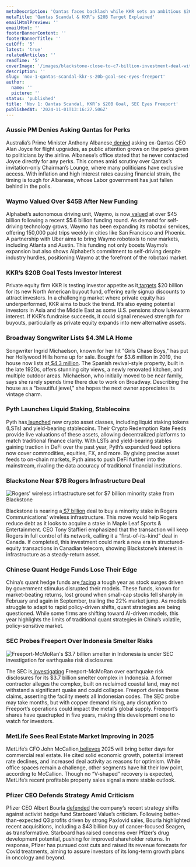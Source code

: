```yaml
---
metaDescription: 'Qantas faces backlash while KKR sets an ambitious $20B goal. The SEC also monitors Freeport deals.'
metaTitle: 'Qantas Scandal & KKR’s $20B Target Explained'
emailHtmlPreview: ''
emailHtml: ''
footerBannerContent: ''
footerBannerTitle: ''
cutOff: '5'
latest: 'true'
relatedArticles: ''
readTime: '5'
coverImage: '/images/blackstone-close-to-c7-billion-investment-deal-with-rogers--1--EzMz.webp'
description: ''
slug: 'nov-1-qantas-scandal-kkr-s-20b-goal-sec-eyes-freeport'
author:
  name: ''
  picture: ''
status: 'published'
title: 'Nov 1: Qantas Scandal, KKR’s $20B Goal, SEC Eyes Freeport'
publishedAt: '2024-11-01T13:16:27.506Z'
---
```


### Aussie PM Denies Asking Qantas for Perks

Australia’s Prime Minister Anthony Albanese[ denied](https://www.bnnbloomberg.ca/business/international/2024/10/31/australia-pm-denies-asking-ex-qantas-ceo-directly-for-upgrades/) asking ex-Qantas CEO Alan Joyce for flight upgrades, as public attention grows on the perks given to politicians by the airline. Albanese’s office stated that he never contacted Joyce directly for any perks. This comes amid scrutiny over Qantas’s invitation-only Chairman’s Lounge, where many politicians have exclusive access. With inflation and high interest rates causing financial strain, the timing is tough for Albanese, whose Labor government has just fallen behind in the polls.

### Waymo Valued Over $45B After New Funding

Alphabet’s autonomous driving unit, Waymo, is now[ valued](https://www.bnnbloomberg.ca/business/technology/2024/10/31/alphabets-waymo-valued-at-more-than-45-billion-after-funding/) at over $45 billion following a recent $5.6 billion funding round. As demand for self-driving technology grows, Waymo has been expanding its robotaxi services, offering 150,000 paid trips weekly in cities like San Francisco and Phoenix. A partnership with Uber aims to bring Waymo robotaxis to new markets, including Atlanta and Austin. This funding not only boosts Waymo’s expansion but also shows Alphabet’s commitment to self-driving despite industry hurdles, positioning Waymo at the forefront of the robotaxi market.

### KKR’s $20B Goal Tests Investor Interest

Private equity firm KKR is testing investor appetite as it[ targets](https://www.bnnbloomberg.ca/investing/2024/10/31/kkrs-20-billion-goal-tests-investor-appetite-for-buyout-funds/) $20 billion for its new North American buyout fund, offering early signup discounts to attract investors. In a challenging market where private equity has underperformed, KKR aims to buck the trend. It’s also eyeing potential investors in Asia and the Middle East as some U.S. pensions show lukewarm interest. If KKR’s fundraise succeeds, it could signal renewed strength for buyouts, particularly as private equity expands into new alternative assets.

### Broadway Songwriter Lists $4.3M LA Home

Songwriter Ingrid Michaelson, known for her hit "Girls Chase Boys," has put her Hollywood Hills home up for sale. Bought for $3.6 million in 2019, the house now lists at[ $4.3 million](https://www.bloomberg.com/news/articles/2024-10-31/-4-3-million-hollywood-hills-home-of-the-notebook-s-ingrid-michaelson-lists?embedded-checkout=true). The Spanish revival-style property, built in the late 1920s, offers stunning city views, a newly renovated kitchen, and multiple outdoor areas. Michaelson, who initially moved to be near family, says she rarely spends time there due to work on Broadway. Describing the house as a "beautiful jewel," she hopes the next owner appreciates its vintage charm.

### Pyth Launches Liquid Staking, Stablecoins

Pyth has[ launched](https://www.hedgeweek.com/pyth-launches-liquid-staking-yield-bearing-stablecoins/) new crypto asset classes, including liquid staking tokens (LSTs) and yield-bearing stablecoins. Their Crypto Redemption Rate Feeds provide live valuations of these assets, allowing decentralized platforms to match traditional finance clarity. With LSTs and yield-bearing stables gaining traction in DeFi over the past year, Pyth’s expanded feed options now cover commodities, equities, FX, and more. By giving precise asset feeds to on-chain markets, Pyth aims to push DeFi further into the mainstream, rivaling the data accuracy of traditional financial institutions.

### Blackstone Near $7B Rogers Infrastructure Deal

![Rogers' wireless infrastructure set for $7 billion minority stake from Blackstone](/images/blackstone-close-to-c7-billion-investment-deal-with-rogers--1--IyOD.webp)

Blackstone is nearing a[ $7 billion](https://www.bnnbloomberg.ca/business/company-news/2024/10/30/blackstone-close-to-c7-billion-investment-deal-with-rogers/) deal to buy a minority stake in Rogers Communications’ wireless infrastructure. This move would help Rogers reduce debt as it looks to acquire a stake in Maple Leaf Sports & Entertainment. CEO Tony Staffieri emphasized that the transaction will keep Rogers in full control of its network, calling it a “first-of-its-kind” deal in Canada. If completed, this investment could mark a new era in structured-equity transactions in Canadian telecom, showing Blackstone’s interest in infrastructure as a steady-return asset.

### Chinese Quant Hedge Funds Lose Their Edge

China’s quant hedge funds are[ facing](https://www.bnnbloomberg.ca/business/international/2024/10/30/quant-hedge-funds-are-losing-their-edge-in-china-as-models-fail/) a tough year as stock surges driven by government stimulus disrupted their models. These funds, known for market-beating returns, lost ground when small-cap stocks fell sharply in February and again in September, trailing the 22% market jump. As models struggle to adapt to rapid policy-driven shifts, quant strategies are being questioned. While some firms are shifting toward AI-driven models, this year highlights the limits of traditional quant strategies in China’s volatile, policy-sensitive market.

### SEC Probes Freeport Over Indonesia Smelter Risks

![Freeport-McMoRan's $3.7 billion smelter in Indonesia is under SEC investigation for earthquake risk disclosures](/images/freeport-probed-by-sec-over-quake-risk-at-copper-plant--1--gwNj.webp)

The SEC is[ investigating](https://www.bnnbloomberg.ca/business/international/2024/10/31/freeport-probed-by-sec-over-quake-risk-at-indonesia-copper-plant/) Freeport-McMoRan over earthquake risk disclosures for its $3.7 billion smelter complex in Indonesia. A former contractor alleges the complex, built on reclaimed coastal land, may not withstand a significant quake and could collapse. Freeport denies these claims, asserting the facility meets all Indonesian codes. The SEC probe may take months, but with copper demand rising, any disruption to Freeport’s operations could impact the metal’s global supply. Freeport’s shares have quadrupled in five years, making this development one to watch for investors.

### MetLife Sees Real Estate Market Improving in 2025

MetLife’s CFO John McCallion[ believes](https://www.bnnbloomberg.ca/business/company-news/2024/10/31/commercial-real-estate-outlook-will-improve-in-2025-metlife-says/) 2025 will bring better days for commercial real estate. He cited solid economic growth, potential interest rate declines, and increased deal activity as reasons for optimism. While office spaces remain a challenge, other segments have hit their low point, according to McCallion. Though no “V-shaped” recovery is expected, MetLife’s recent profitable property sales signal a more stable outlook.

### Pfizer CEO Defends Strategy Amid Criticism

Pfizer CEO Albert Bourla [defended](https://www.hedgeweek.com/pfizer-ceo-defends-strategy-amid-starboard-pressure/) the company’s recent strategy shifts against activist hedge fund Starboard Value’s criticism. Following better-than-expected Q3 profits driven by strong Paxlovid sales, Bourla highlighted recent acquisitions, including a $43 billion buy of cancer-focused Seagen, as transformative. Starboard has raised concerns over Pfizer’s drug development potential, pushing for improved shareholder returns. In response, Pfizer has pursued cost cuts and raised its revenue forecasts for Covid treatments, aiming to assure investors of its long-term growth plans in oncology and beyond.